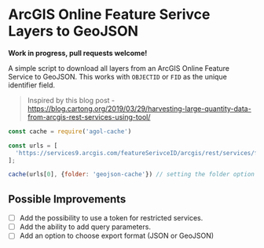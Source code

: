 # ArcGIS Online Feature Serivce Layers to GeoJSON

**Work in progress, pull requests welcome!**

A simple script to download all layers from an ArcGIS Online Feature Service to GeoJSON. This works with ``OBJECTID`` or ``FID`` as the unique identifier field.

> Inspired by this blog post - https://blog.cartong.org/2019/03/29/harvesting-large-quantity-data-from-arcgis-rest-services-using-tool/

```JavaScript
const cache = require('agol-cache')

const urls = [
  'https://services9.arcgis.com/featureSerivceID/arcgis/rest/services/featureServiceName/FeatureServer/'
];

cache(urls[0], {folder: 'geojson-cache'}) // setting the folder option is optional, default is geojson-cache in the root folder
```

## Possible Improvements

- [ ] Add the possibility to use a token for restricted services.
- [ ] Add the ability to add query parameters.
- [ ] Add an option to choose export format (JSON or GeoJSON)
